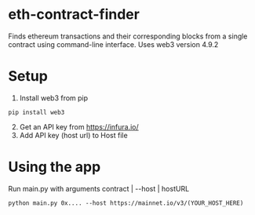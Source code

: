 # eth-contract-finder
Finds ethereum transactions and their corresponding blocks from a single contract using command-line interface. Uses web3 version 4.9.2
# Setup
1. Install web3 from pip
```
pip install web3
```
2. Get an API key from https://infura.io/
3. Add API key (host url) to Host file
# Using the app
Run main.py with arguments contract | --host | hostURL
```
python main.py 0x.... --host https://mainnet.io/v3/(YOUR_HOST_HERE)
```
